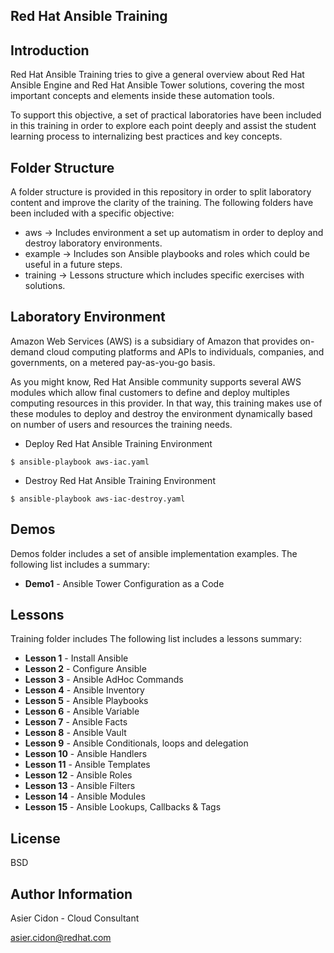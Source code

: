 Red Hat Ansible Training
---------------------------

Introduction 
--------------

Red Hat Ansible Training tries to give a general overview about Red Hat Ansible Engine and Red Hat Ansible Tower solutions, covering the most important concepts and elements inside these automation tools.

To support this objective, a set of practical laboratories have been included in this training in order to explore each point deeply and assist the student learning process to internalizing best practices and key concepts.

Folder Structure 
-----------------

A folder structure is provided in this repository in order to split laboratory content and improve the clarity of the training. The following folders have been included with a specific objective:

-   aws -> Includes environment a set up automatism in order to deploy and destroy laboratory environments.
-   example -> Includes son Ansible playbooks and roles which could be useful in a future steps.
-   training -> Lessons structure which includes specific exercises with solutions.

Laboratory Environment
------------------------

Amazon Web Services (AWS) is a subsidiary of Amazon that provides on-demand cloud computing platforms and APIs to individuals, companies, and governments, on a metered pay-as-you-go basis.

As you might know, Red Hat Ansible community supports several AWS modules which allow final customers to define and deploy multiples computing resources in this provider. In that way, this training makes use of these modules to deploy and destroy the environment dynamically based on number of users and resources the training needs.

-   Deploy Red Hat Ansible Training Environment
```
$ ansible-playbook aws-iac.yaml
```

-   Destroy Red Hat Ansible Training Environment
```
$ ansible-playbook aws-iac-destroy.yaml 
```

Demos 
---------

Demos folder includes a set of ansible implementation examples. The following list includes a summary:

-   **Demo1** - Ansible Tower Configuration as a Code

Lessons 
---------

Training folder includes The following list includes a lessons summary:

-   **Lesson 1** - Install Ansible
-   **Lesson 2** - Configure Ansible
-   **Lesson 3** - Ansible AdHoc Commands
-   **Lesson 4** - Ansible Inventory
-   **Lesson 5** - Ansible Playbooks
-   **Lesson 6** - Ansible Variable
-   **Lesson 7** - Ansible Facts
-   **Lesson 8** - Ansible Vault
-   **Lesson 9** - Ansible Conditionals, loops and delegation
-   **Lesson 10** - Ansible Handlers
-   **Lesson 11** - Ansible Templates
-   **Lesson 12** - Ansible Roles
-   **Lesson 13** - Ansible Filters
-   **Lesson 14** - Ansible Modules
-   **Lesson 15** - Ansible Lookups, Callbacks & Tags

License
-------

BSD

Author Information
------------------

 Asier Cidon - Cloud Consultant

 asier.cidon@redhat.com
   

